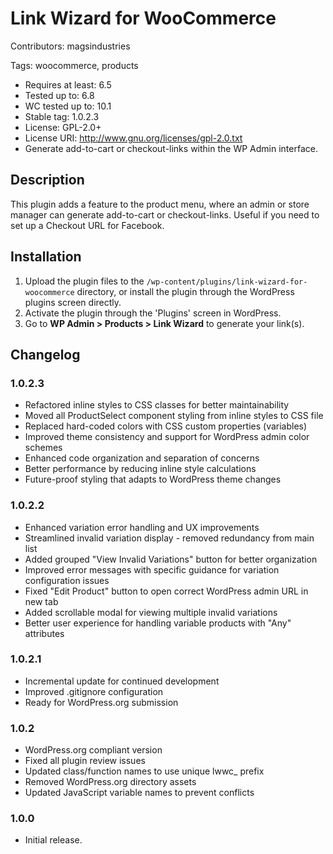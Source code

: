# Link Wizard for WooCommerce
Contributors: magsindustries

Tags: woocommerce, products


- Requires at least: 6.5
- Tested up to: 6.8
- WC tested up to: 10.1
- Stable tag: 1.0.2.3
- License: GPL-2.0+
- License URI: http://www.gnu.org/licenses/gpl-2.0.txt
- Generate add-to-cart or checkout-links within the WP Admin interface.

## Description
This plugin adds a feature to the product menu, where an admin or store manager can generate add-to-cart or checkout-links. 
Useful if you need to set up a Checkout URL for Facebook.


## Installation 
1. Upload the plugin files to the `/wp-content/plugins/link-wizard-for-woocommerce` directory, or install the plugin through the WordPress plugins screen directly.
2. Activate the plugin through the 'Plugins' screen in WordPress.
3. Go to **WP Admin > Products > Link Wizard** to generate your link(s).

## Changelog 

### 1.0.2.3
- Refactored inline styles to CSS classes for better maintainability
- Moved all ProductSelect component styling from inline styles to CSS file
- Replaced hard-coded colors with CSS custom properties (variables)
- Improved theme consistency and support for WordPress admin color schemes
- Enhanced code organization and separation of concerns
- Better performance by reducing inline style calculations
- Future-proof styling that adapts to WordPress theme changes

### 1.0.2.2
- Enhanced variation error handling and UX improvements
- Streamlined invalid variation display - removed redundancy from main list
- Added grouped "View Invalid Variations" button for better organization
- Improved error messages with specific guidance for variation configuration issues
- Fixed "Edit Product" button to open correct WordPress admin URL in new tab
- Added scrollable modal for viewing multiple invalid variations
- Better user experience for handling variable products with "Any" attributes

### 1.0.2.1
- Incremental update for continued development
- Improved .gitignore configuration
- Ready for WordPress.org submission

### 1.0.2
- WordPress.org compliant version
- Fixed all plugin review issues
- Updated class/function names to use unique lwwc_ prefix
- Removed WordPress.org directory assets
- Updated JavaScript variable names to prevent conflicts

### 1.0.0
- Initial release.
